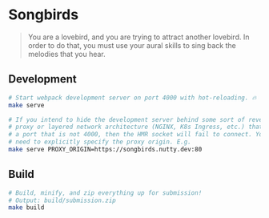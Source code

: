 # Songbirds

> You are a lovebird, and you are trying to attract another lovebird. In order
> to do that, you must use your aural skills to sing back the melodies that you
> hear.

## Development

``` sh
# Start webpack development server on port 4000 with hot-reloading. 🔥
make serve

# If you intend to hide the development server behind some sort of reverse
# proxy or layered network architecture (NGINX, K8s Ingress, etc.) that exposes
# a port that is not 4000, then the HMR socket will fail to connect. You will
# need to explicitly specify the proxy origin. E.g.
make serve PROXY_ORIGIN=https://songbirds.nutty.dev:80
```

## Build

``` sh
# Build, minify, and zip everything up for submission!
# Output: build/submission.zip
make build
```
